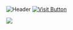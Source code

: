 ![Header](https://user-images.githubusercontent.com/65062119/187357095-682d8690-ce54-4a60-9699-748f56cc0ce6.png)
<a style="text-align:center;" href="#">![Visit Button](https://user-images.githubusercontent.com/65062119/187358131-8f603e2a-5d26-49fc-9491-74856ae28a71.png)</a>

<img src="https://bstats.org/signatures/bukkit/EpicChatPRO.svg"><img/>
